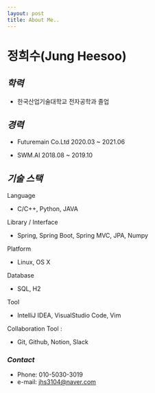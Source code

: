 ```yaml
---
layout: post
title: About Me..
---
```


# **정희수(Jung Heesoo)**

## *학력*  

- 한국산업기술대학교 전자공학과 졸업

## *경력*

- Futuremain Co.Ltd	2020.03 ~ 2021.06

- SWM.AI						2018.08 ~ 2019.10

## *기술 스택*

Language 

- C/C++, Python, JAVA

Library / Interface 	

- Spring, Spring Boot, Spring MVC, JPA, Numpy

Platform 

- Linux, OS X

Database 

- SQL, H2

Tool 

- IntelliJ IDEA, VisualStudio Code, Vim

Collaboration Tool :

- Git, Github, Notion, Slack  



### *Contact*

- Phone: 010-5030-3019
- e-mail: jhs3104@naver.com



​	

​	







